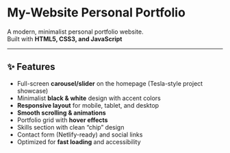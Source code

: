# My-Website Personal Portfolio
A modern, minimalist personal portfolio website.  
Built with **HTML5, CSS3, and JavaScript**

---

## ✨ Features
- Full-screen **carousel/slider** on the homepage (Tesla-style project showcase)  
- Minimalist **black & white** design with accent colors  
- **Responsive layout** for mobile, tablet, and desktop  
- **Smooth scrolling & animations**  
- Portfolio grid with **hover effects**  
- Skills section with clean “chip” design  
- Contact form (Netlify-ready) and social links  
- Optimized for **fast loading** and accessibility  


